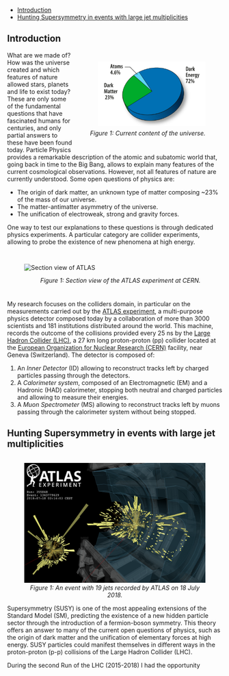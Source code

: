 - [Introduction](#introduction)
- [Hunting Supersymmetry in events with large jet multiplicities](#hunting-supersymmetry-in-events-with-large-jet-multiplicities)

## Introduction

<figure class="image" style="float: right; padding-top: 2%;">
  <img height="150" src="images/research/DM_content.jpg" alt="DM Content of the universe" style=" display: block; margin-left: auto; margin-right;">
  <figcaption align="center" style="font-style: italic; display: block; margin-left: auto; margin-right: auto;padding-top: 3%; padding-bottom: 3%;" alt="DMContent">Figure 1: Current content of the universe.</figcaption>
  <!-- https://map.gsfc.nasa.gov/media/080998/index.html -->
</figure>
What are we made of? How was the universe created and which features of nature
allowed stars, planets and life to exist today? These are only some of the
fundamental questions that have fascinated humans for centuries, and only
partial answers to these have been found today. Particle Physics provides a
remarkable description of the atomic and subatomic world that, going back in time
to the Big Bang, allows to explain many features of the current cosmological
observations.  However, not all features of nature are currently understood. 
Some open questions of physics are:

* The origin of dark matter, an unknown type of matter composing ~23% of the
  mass of our universe.
* The matter-antimatter asymmetry of the universe.
* The unification of electroweak, strong and gravity forces.

One way to test our explanations to these questions is through dedicated physics
experiments. A particular category are collider experiments, allowing to probe
the existence of new phenomena at high energy. 

<!-- ## The ATLAS detector at the Large Hadron Collider (LHC) -->
<figure class="image" style="float: left; padding-top: 3%; padding-bottom: 2% ;padding-right: 3%;">
  <img width="450" src="images/research/atlas_overview.png" alt="Section view of ATLAS" style=" display: block; margin-left: auto; margin-right;">
  <figcaption align="center" style="font-style: italic; display: block; margin-left: auto; margin-right; padding-top: 3%; padding-bottom: 3%;" alt="SectionViewATLAS">Figure 1: Section view of the ATLAS experiment at CERN.</figcaption>
</figure>

My research focuses on the colliders domain, in particular on the measurements carried
out by the [ATLAS experiment](https://atlas.cern), a multi-purpose physics detector
composed today by a collaboration of more than 3000 scientists and 181
institutions distributed around the world.
This machine, records the outcome of the collisions provided every 25 ns by the [Large 
Hadron Collider (LHC)](https://home.cern/science/accelerators/large-hadron-collider), a 27 km long proton-proton (pp) collider located at the 
[European Organization for Nuclear Research (CERN)](https://home.cern) facility, near 
Geneva (Switzerland).
The detector is composed of:

1. An *Inner Detector* (ID) allowing to reconstruct tracks left by charged
   particles passing through the detectors.
2. A *Calorimeter system*, composed of an Electromagnetic (EM) and a Hadronic
   (HAD) calorimeter, stopping both neutral and charged particles and allowing
   to measure their energies.
3. A *Muon Spectrometer* (MS) allowing to reconstruct tracks left by muons passing
   through the calorimeter system without being stopped.

<!-- ## Particle Flow: Combining sub-detector informations for better reconstruction precision
<figure class="image" style="float: right;">
  <img width="800" src="images/../../images/research/ATLASdetector_empty.png" alt="ATLAS PFlow">
  <figcaption align="center" style="font-style: italic;" alt="ATLASPFlow">Figure 1: An event with 19 jets recorded by ATLAS on 18 July 2018.</figcaption>
</figure> -->

## Hunting Supersymmetry in events with large jet multiplicities
<figure class="image" style="float: right;">
  <img width="500" src="images/research/event_display_16PFlowJets.png" alt="ATLAS event with 16 jets">
  <figcaption align="center" style="font-style: italic;" alt="PFLowSUSY">Figure 1: An event with 19 jets recorded by ATLAS on 18 July 2018.</figcaption>
</figure>
Supersymmetry (SUSY) is one of the most appealing extensions of the Standard Model (SM),
predicting the existence of a new hidden particle sector through the
introduction of a fermion-boson symmetry. This theory offers an answer to many of the
current open questions of physics, such as the origin of dark matter and the unification
of elementary forces at high energy. SUSY particles could manifest themselves in
different ways in the proton-proton (p-p) collisions of the Large Hadron
Collider (LHC). 

During the second Run of the LHC (2015-2018) I had the opportunity
